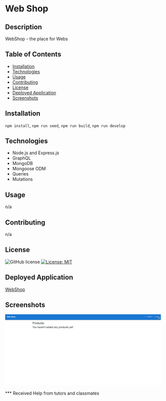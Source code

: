 # Web Shop

## Description
WebShop - the place for Webs
 
## Table of Contents

- [Installation](#installation)
- [Technologies](#technologies)
- [Usage](#usage)
- [Contributing](#contributing)
- [License](#license)
- [Deployed Application](#deployed-application)
- [Screenshots](#screenshots)

## Installation

`npm install`, `npm run seed`, `npm run build`, `npm run develop`

## Technologies

  - Node.js and Express.js
  - GraphQL
  - MongoDB
  - Mongoose ODM
  - Queries
  - Mutations
  

## Usage
n/a

## Contributing

n/a

## License

![GitHub license](https://img.shields.io/badge/license-MIT-blue.svg)
[![License: MIT](https://img.shields.io/badge/License-MIT-yellow.svg)](https://choosealicense.com/licenses)

## Deployed Application

[WebShop]( )

## Screenshots

![Screenshot](./client/public/images/projectImg.png)

*** Received Help from tutors and classmates